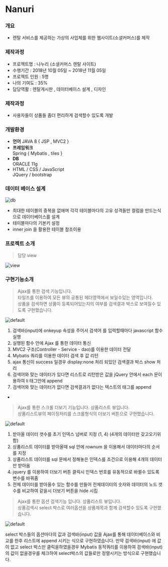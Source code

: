 # Nanuri

### 개요
* 렌탈 서비스를 제공하는 가상의 사업체를 위한 웹사이트(소셜커머스)를 제작  


### 제작과정
* 프로젝트명 : 나누리 (소셜커머스 렌탈 사이트)
* 수행기간 : 2018년 10월 05일 ~ 2018년 11월 05일
* 프로젝트 인원 : 5명  
* 나의 기여도   : 35%  
* 담당역활      : 렌탈게시판 , 데이터베이스 설계 , 디자인  


### 제작과정
* 사용자들이 상품들 좀더 편리하게 검색할수 있도록 개발


### 개발환경
* **언어**
    JAVA 8 { JSP , MVC2  }  
* **프레임워크**  
    Spring { Mybatis , tiles }  
* **DB**  
   ORACLE 11g  
* HTML / CSS / JavaScript  
   JQuery / bootstrap  


### 데이터 베이스 설계 

![db](https://user-images.githubusercontent.com/24869943/47962601-8bb34a80-e062-11e8-80c1-51114b32150b.jpg)

 * 최대한 테이블의 중복을 없애며 각각 테이블마다의 고유 성격들만
컬럼을 만드는식으로 데이터베이스를 설계
* 테이블마다의 기본키 설정
* inner join 을 활용한 테이블 참조이용


### 프로젝트 소개
> 담당 view

![view](https://user-images.githubusercontent.com/24869943/47962959-dbe0db80-e067-11e8-9bc4-a4b3b9e5d98f.png)


### 구현기능소개
 > Ajax를 통한 검색 기능입니다.   
 > 타일즈를 이용하여 모든 뷰의 공통된 헤더영역에서 보일수있는 영역입니다.   
 > 상품을 검색하면 상품이 등록되어있는지의 여부를 검색결과 박스로 보여질수 있도록 구현했습니다.

![default](https://user-images.githubusercontent.com/24869943/47962647-1d22bc80-e063-11e8-8c0c-5509783b4f07.jpg)


1. 검색바(input)에 onkeyup 속성을 주어서 검색어 를 입력할때마다 javascript 함수 실행
2. 실행된 함수 안에 Ajax 를 통한 데이터 통신
3. MVC2 구조(Controller - Service - dao)를 이용한 데이터 전달 
4. Mybatis 쿼리를 이용한 데이터 검색 후 값 리턴
5. ajax 통신이 success 일경우 display:none 처리 되있던 검색결과 박스 show 처리
6. 검색어와 맞는 데이터가 있다면 리스트로 리턴받은 값을 jQuery 안에서 each 문이용하여 li 태그안에 append
7. 검색어와 맞는 데이터가 없다면 검색결과가 없다는 텍스트의 태그를 append

*
   

> Ajax를 통한 스크롤 더보기 기능입니다.
> 상품리스트 뷰입니다.   
> 상품리스트뷰의 페이징처리를 스크롤형식의 더보기 버튼으로 구현했습니다.

![default](https://user-images.githubusercontent.com/24869943/47962649-1f851680-e063-11e8-90d5-16109b4d7f85.jpg)

1. 받아올 데이터 갯수를 초기 인덱스 넘버로 지정 (1, 4) (4개의 데이터만 갖고오기위함)
2. 상품리스트 데이터를 받아올때 sql 안에 rownum 을 이용해서 데이터마다의 순서를 지정
3. 상품리스트 데이터를 sql 문에서 정해놓은 인덱스를 조건으로 이용해 4개의 데이터만 받아옴
4. jquery 를 이용하여 더보기 버튼 클릭시 인덱스 번호를 유동적으로 바뀔수 있도록 변수를 바꿔줌
5. 전체 데이터를 받아올수 있는 함수를 만들어 전체데이터의 숫자와 데이터의 노드 갯수를 비교하여 같을시 더보기 버튼을 hide 시킴



> Ajax를 통한 옵션 검색기능 입니다.
> 상품리스트 뷰입니다.   
> 상품검색시 select 박스로 여러옵션을 상품제목과 함께 검색할수 있도록 구현했습니다.

![default](https://user-images.githubusercontent.com/24869943/47962650-214eda00-e063-11e8-9fce-4856e5108209.jpg)

select 박스들의 옵션마다의
값과 검색바(input) 값을
Ajax를 통해 데이터베이스와
비교를 한후 리스트에
append 시키는 식으로 구현하였습니다.
만약 검색바(input) 에 값이 없고
select 박스만 클릭을하였을경우
Mybatis 동적쿼리를 이용하여
검색바(input)의 값이 없을경우를
체크하여 select박스의 값들로만 정렬시키는 방식으로 구현했습니다.


